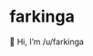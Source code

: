 # farkinga

👋 Hi, I’m /u/farkinga

<!--
# farkinga is obviously a pseudonym:
git clone \
  -c core.sshCommand="/usr/bin/ssh -o IdentitiesOnly=yes -i ~/.ssh/farkinga" \
  git@github.com:farkinga/farkinga.git

# incoming messages are auto-deleted
git config --local user.email "farkinga"
git config --local user.name "farkinga"
-->
